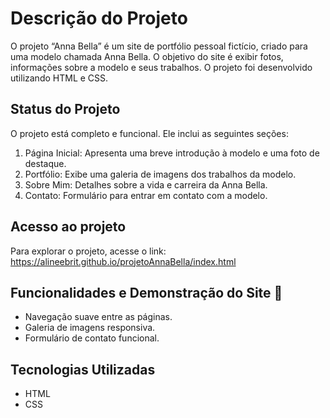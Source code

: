 # Descrição do Projeto
O projeto “Anna Bella” é um site de portfólio pessoal fictício, criado para uma modelo chamada Anna Bella. O objetivo do site é exibir fotos, informações sobre a modelo e seus trabalhos. O projeto foi desenvolvido utilizando HTML e CSS.

## Status do Projeto
O projeto está completo e funcional. Ele inclui as seguintes seções:

1. Página Inicial: Apresenta uma breve introdução à modelo e uma foto de destaque.
2. Portfólio: Exibe uma galeria de imagens dos trabalhos da modelo.
3. Sobre Mim: Detalhes sobre a vida e carreira da Anna Bella.
4. Contato: Formulário para entrar em contato com a modelo.

## Acesso ao projeto
Para explorar o projeto, acesse o link: https://alineebrit.github.io/projetoAnnaBella/index.html
## Funcionalidades e Demonstração do Site 📸
- Navegação suave entre as páginas.
- Galeria de imagens responsiva.
- Formulário de contato funcional.

## Tecnologias Utilizadas
- HTML
- CSS
